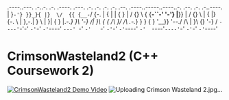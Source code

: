 

.----..---. .-..-.  .-. .----. .---. .-. .-.   .-.  .-.  .--.   .----..-----..----..-.     .--.  .-. .-..----. 
| }`-'} }}_}{ |}  \/  {{ {__-`/ {-. \|  \{ |   | {  } | / {} \ { {__-``-' '-'} |__}} |    / {} \ |  \{ |} {-. \ 
| },-.| } \ | }| {  } |.-._} }\ '-} /| }\  {   {  /\  }/  /\  \.-._} }  } {  } '__}} '--./  /\  \| }\  {} '-} /
`----'`-'-' `-'`-'  `-'`----'  `---' `-' `-'   `-'  `-'`-'  `-'`----'   `-'  `----'`----'`-'  `-'`-' `-'`----'    
                                                                                                                           


# CrimsonWasteland2 (C++ Coursework 2)
[![CrimsonWasteland2 Demo Video](https://img.youtube.com/vi/znX4brP3GmM&t=115s&ab/0.jpg)](https://www.youtube.com/watch?v=znX4brP3GmM&t=115s&ab)
![Uploading Crimson Wasteland 2.jpg…]()
